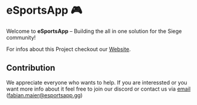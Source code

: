 # eSportsApp 🎮

Welcome to **eSportsApp** – Building the all in one solution for the Siege community! 

For infos about this Project checkout our [Website](https://esportsapp.gg/landing).

## Contribution

We appreciate everyone who wants to help. If you are interessted or you want more info about it feel free to join our discord or contact us via [email](mailto:fabian.maier@esportsapp.gg) (fabian.maier@esportsapp.gg)
